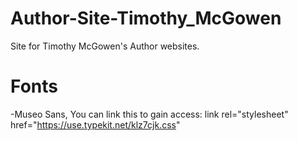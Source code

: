 # Author-Site-Timothy_McGowen
Site for Timothy McGowen's Author websites. 


# Fonts

-Museo Sans, You can link this to gain access: link rel="stylesheet" href="https://use.typekit.net/klz7cjk.css"
